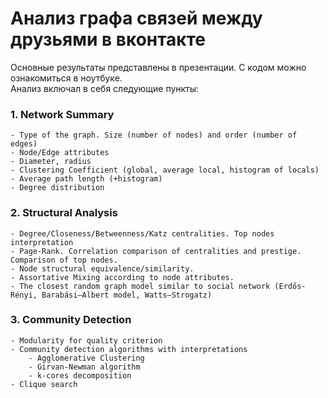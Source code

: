 # Анализ графа связей между друзьями в вконтакте

Основные результаты представлены в презентации. С кодом можно ознакомиться в ноутбуке.<br>
Анализ включал в себя следующие пункты:
### 1. Network Summary
    - Type of the graph. Size (number of nodes) and order (number of edges)
    - Node/Edge attributes
    - Diameter, radius
    - Clustering Coefficient (global, average local, histogram of locals)
    - Average path length (+histogram)
    - Degree distribution
### 2. Structural Analysis
    - Degree/Closeness/Betweenness/Katz centralities. Top nodes interpretation
    - Page-Rank. Correlation comparison of centralities and prestige. Comparison of top nodes.
    - Node structural equivalence/similarity.
    - Assortative Mixing according to node attributes.
    - The closest random graph model similar to social network (Erdős-Rényi, Barabási–Albert model, Watts–Strogatz)
### 3. Community Detection
    - Modularity for quality criterion
    - Community detection algorithms with interpretations
        - Agglomerative Clustering
        - Girvan-Newman algorithm
        - k-cores decomposition
    - Clique search
